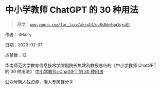 # 中小学教师 ChatGPT 的 30 种用法

> 原文：[`www.yuque.com/for_lazy/xkrm14/eu8s8de6qg1qxu8f`](https://www.yuque.com/for_lazy/xkrm14/eu8s8de6qg1qxu8f)



作者： iMairy



日期：2023-02-07



点赞数：13

<ne-hole id="u11ea11cc" data-lake-id="u11ea11cc">

华南师范大学教育信息技术学院副院长焦建利教授总结的《中小学教师 ChatGPT 的 30 种用法》 [中小学教师+ChatGPT 的 30 种用法](https://mp.weixin.qq.com/s/PXA4zGs0nDfeSKw3JKBDig)

<ne-hole id="ufcaff4fc" data-lake-id="ufcaff4fc">

公众号懒人找资源，懒人专属群分享

</ne-hole></ne-hole>